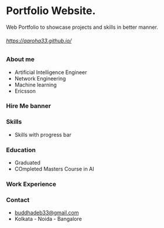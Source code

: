 # Portfolio Website.
Web Portfolio to showcase projects and skills in better manner. 



###### https://aaroha33.github.io/


### About me
* Artificial Intelligence Engineer
* Network Engineering
* Machine learning
* Ericsson

### Hire Me banner
### Skills
* Skills with progress bar
### Education
* Graduated
* COmpleted Masters Course in AI
### Work Experience
### Contact
* buddhadeb33@gmail.com
* Kolkata - Noida - Bangalore



